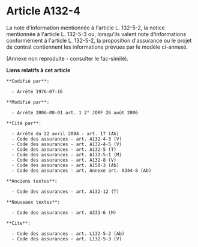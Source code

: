 # Article A132-4

La note d'information mentionnée à l'article L. 132-5-2, la notice mentionnée à l'article L. 132-5-3 ou, lorsqu'ils valent
note d'informations conformément à l'article L. 132-5-2, la proposition d'assurance ou le projet de contrat contiennent les
informations prévues par le modèle ci-annexé.

(Annexe non reproduite - consulter le fac-similé).

**Liens relatifs à cet article**

	**Codifié par**:

	  - Arrêté 1976-07-16

	**Modifié par**:

	  - Arrêté 2006-08-01 art. 1 2° JORF 26 août 2006

	**Cité par**:

	  - Arrêté du 22 avril 2004 - art. 17 (Ab)
	  - Code des assurances - art. A132-4-3 (V)
	  - Code des assurances - art. A132-4-5 (V)
	  - Code des assurances - art. A132-5 (T)
	  - Code des assurances - art. A132-5-1 (M)
	  - Code des assurances - art. A132-8 (V)
	  - Code des assurances - art. A150-3 (Ab)
	  - Code des assurances - art. Annexe art. A344-8 (Ab)

	**Anciens textes**:

	  - Code des assurances - art. A132-12 (T)

	**Nouveaux textes**:

	  - Code des assurances - art. A331-6 (M)

	**Cite**:

	  - Code des assurances - art. L132-5-2 (Ab)
	  - Code des assurances - art. L132-5-3 (V)
